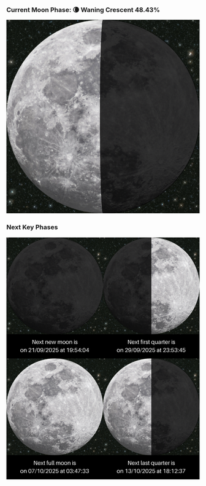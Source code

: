 ### Current Moon Phase: 🌘 Waning Crescent 48.43%
![Moon Phase](moonphase.png)
### Next Key Phases
![Gallery](gallery.png)
